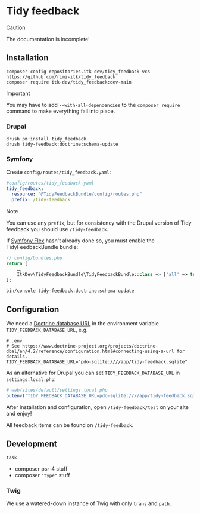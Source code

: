 # Tidy feedback

> [!CAUTION]
> The documentation is incomplete!

## Installation

``` shell
composer config repositories.itk-dev/tidy_feedback vcs https://github.com/rimi-itk/tidy_feedback
composer require itk-dev/tidy_feedback:dev-main
```

> [!IMPORTANT]
> You may have to add `--with-all-dependencies` to the `composer require` command to make everything fall into place.

### Drupal

``` shell
drush pm:install tidy_feedback
drush tidy-feedback:doctrine:schema-update
```

### Symfony

Create `config/routes/tidy_feedback.yaml`:

``` yaml
#config/routes/tidy_feedback.yaml
tidy_feedback:
  resource: "@TidyFeedbackBundle/config/routes.php"
  prefix: /tidy-feedback
```

> [!NOTE]
> You can use any `prefix`, but for consistency with the Drupal version of Tidy feedback you should use `/tidy-feedback`.

If [Symfony Flex](https://symfony.com/doc/current/setup/flex.html) hasn't already done so, you must enable the
TidyFeedbackBundle bundle:

``` php
// config/bundles.php
return [
    …,
    ItkDev\TidyFeedbackBundle\TidyFeedbackBundle::class => ['all' => true],
];
```

``` shell
bin/console tidy-feedback:doctrine:schema-update
```

## Configuration

We need a [Doctrine database
URL](https://www.doctrine-project.org/projects/doctrine-dbal/en/4.2/reference/configuration.html#connecting-using-a-url)
in the environment variable `TIDY_FEEDBACK_DATABASE_URL`, e.g.

``` dotenv
# .env
# See https://www.doctrine-project.org/projects/doctrine-dbal/en/4.2/reference/configuration.html#connecting-using-a-url for details.
TIDY_FEEDBACK_DATABASE_URL="pdo-sqlite:////app/tidy-feedback.sqlite"
```

As an alternative for Drupal you can set `TIDY_FEEDBACK_DATABASE_URL` in `settings.local.php`:

``` php
# web/sites/default/settings.local.php
putenv('TIDY_FEEDBACK_DATABASE_URL=pdo-sqlite:////app/tidy-feedback.sqlite');
```

After installation and configuration, open `/tidy-feedback/test` on your site and enjoy!

All feedback items can be found on `/tidy-feedback`.

## Development

``` shell
task
```

* composer psr-4 stuff
* composer `"type"` stuff

### Twig

We use a watered-down instance of Twig with only `trans` and `path`.
